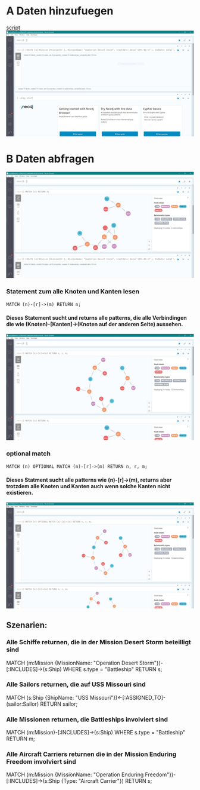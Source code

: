 # A Daten hinzufuegen
[script](a.txt)
![](1_created.JPG)

# B Daten abfragen
![](2_match.JPG)
### Statement zum alle Knoten und Kanten lesen
```
MATCH (n)-[r]->(m) RETURN n;
```
#### Dieses Statement sucht und returns alle patterns, die alle Verbindingen die wie (Knoten)-[Kanten]->(Knoten auf der anderen Seite) aussehen.
![](2_matchh.JPG)
### optional match
```
MATCH (n) OPTIONAL MATCH (n)-[r]->(m) RETURN n, r, m;
```
#### Dieses Statment sucht alle patterns wie (n)-[r]->(m), returns aber trotzdem alle Knoten und Kanten auch wenn solche Kanten nicht existieren.
![](2_matchhh.JPG)

## Szenarien:
### Alle Schiffe returnen, die in der Mission Desert Storm beteilligt sind
MATCH (m:Mission {MissionName: "Operation Desert Storm"})-[:INCLUDES]->(s:Ship) WHERE s.type = "Battleship" RETURN s;

### Alle Sailors returnen, die auf USS Missouri sind
MATCH (s:Ship {ShipName: "USS Missouri"})<-[:ASSIGNED_TO]-(sailor:Sailor) RETURN sailor;

### Alle Missionen returnen, die Battleships involviert sind
MATCH (m:Mission)-[:INCLUDES]->(s:Ship) WHERE s.type = "Battleship" RETURN m;

### Alle Aircraft Carriers returnen die in der Mission Enduring Freedom involviert sind
MATCH (m:Mission {MissionName: "Operation Enduring Freedom"})-[:INCLUDES]->(s:Ship {Type: "Aircraft Carrier"}) RETURN s;
